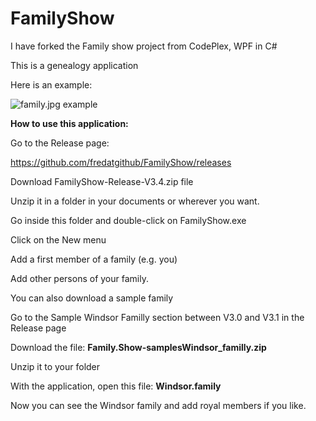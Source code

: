 # FamilyShow
I have forked the Family show project from CodePlex, WPF in C#

This is a genealogy application

Here is an example:

![family.jpg example](
https://github.com/fredatgithub/FamilyShow/blob/master/family.jpg)

**How to use this application:**

Go to the Release page:

https://github.com/fredatgithub/FamilyShow/releases

Download FamilyShow-Release-V3.4.zip file

Unzip it in a folder in your documents or wherever you want.

Go inside this folder and double-click on FamilyShow.exe

Click on the New menu

Add a first member of a family (e.g. you)

Add other persons of your family.


You can also download a sample family 

Go to the Sample Windsor Familly section between V3.0 and V3.1 in the Release page

Download  the file: **Family.Show-samplesWindsor_familly.zip** 

Unzip it to your folder

With the application, open this file: **Windsor.family**

Now you can see the Windsor family and add royal members if you like.

